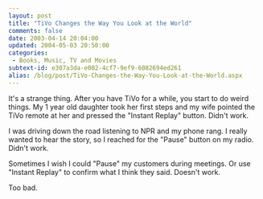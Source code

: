 ```yaml
---
layout: post
title: "TiVo Changes the Way You Look at the World"
comments: false
date: 2003-04-14 20:04:00
updated: 2004-05-03 20:50:00
categories:
 - Books, Music, TV and Movies
subtext-id: e307a3da-e002-4cf7-9ef9-6082694ed261
alias: /blog/post/TiVo-Changes-the-Way-You-Look-at-the-World.aspx
---
```



It's a strange thing. After you have TiVo for a while, you start to do weird things. My 1 year old daughter took her first steps and my wife pointed the TiVo remote at her and pressed the "Instant Replay" button. Didn't work.

I was driving down the road listening to NPR and my phone rang. I really wanted to hear the story, so I reached for the "Pause" button on my radio. Didn't work.

Sometimes I wish I could "Pause" my customers during meetings. Or use "Instant Replay" to confirm what I think they said. Doesn't work.

Too bad.
